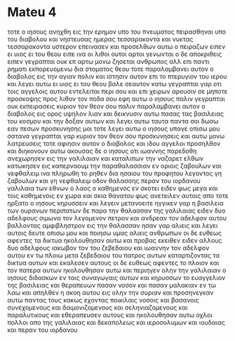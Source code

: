 # Mateu 4
τοτε ο ιησους ανηχθη εις την ερημον υπο του πνευματος πειρασθηναι υπο του διαβολου
και νηστευσας ημερας τεσσαρακοντα και νυκτας τεσσαρακοντα υστερον επεινασεν
και προσελθων αυτω ο πειραζων ειπεν ει υιος ει του θεου ειπε ινα οι λιθοι ουτοι αρτοι γενωνται
ο δε αποκριθεις ειπεν γεγραπται ουκ επ αρτω μονω ζησεται ανθρωπος αλλ επι παντι ρηματι εκπορευομενω δια στοματος θεου
τοτε παραλαμβανει αυτον ο διαβολος εις την αγιαν πολιν και ιστησιν αυτον επι το πτερυγιον του ιερου
και λεγει αυτω ει υιος ει του θεου βαλε σεαυτον κατω γεγραπται γαρ οτι τοις αγγελοις αυτου εντελειται περι σου και επι χειρων αρουσιν σε μηποτε προσκοψης προς λιθον τον ποδα σου
εφη αυτω ο ιησους παλιν γεγραπται ουκ εκπειρασεις κυριον τον θεον σου
παλιν παραλαμβανει αυτον ο διαβολος εις ορος υψηλον λιαν και δεικνυσιν αυτω πασας τας βασιλειας του κοσμου και την δοξαν αυτων
και λεγει αυτω ταυτα παντα σοι δωσω εαν πεσων προσκυνησης μοι
τοτε λεγει αυτω ο ιησους υπαγε οπισω μου σατανα γεγραπται γαρ κυριον τον θεον σου προσκυνησεις και αυτω μονω λατρευσεις
τοτε αφιησιν αυτον ο διαβολος και ιδου αγγελοι προσηλθον και διηκονουν αυτω
ακουσας δε ο ιησους οτι ιωαννης παρεδοθη ανεχωρησεν εις την γαλιλαιαν
και καταλιπων την ναζαρετ ελθων κατωκησεν εις καπερναουμ την παραθαλασσιαν εν οριοις ζαβουλων και νεφθαλειμ
ινα πληρωθη το ρηθεν δια ησαιου του προφητου λεγοντος
γη ζαβουλων και γη νεφθαλειμ οδον θαλασσης περαν του ιορδανου γαλιλαια των εθνων
ο λαος ο καθημενος εν σκοτει ειδεν φως μεγα και τοις καθημενοις εν χωρα και σκια θανατου φως ανετειλεν αυτοις
απο τοτε ηρξατο ο ιησους κηρυσσειν και λεγειν μετανοειτε ηγγικεν γαρ η βασιλεια των ουρανων
περιπατων δε παρα την θαλασσαν της γαλιλαιας ειδεν δυο αδελφους σιμωνα τον λεγομενον πετρον και ανδρεαν τον αδελφον αυτου βαλλοντας αμφιβληστρον εις την θαλασσαν ησαν γαρ αλιεις
και λεγει αυτοις δευτε οπισω μου και ποιησω υμας αλιεις ανθρωπων
οι δε ευθεως αφεντες τα δικτυα ηκολουθησαν αυτω
και προβας εκειθεν ειδεν αλλους δυο αδελφους ιακωβον τον του ζεβεδαιου και ιωαννην τον αδελφον αυτου εν τω πλοιω μετα ζεβεδαιου του πατρος αυτων καταρτιζοντας τα δικτυα αυτων και εκαλεσεν αυτους
οι δε ευθεως αφεντες το πλοιον και τον πατερα αυτων ηκολουθησαν αυτω
και περιηγεν ολην την γαλιλαιαν ο ιησους διδασκων εν ταις συναγωγαις αυτων και κηρυσσων το ευαγγελιον της βασιλειας και θεραπευων πασαν νοσον και πασαν μαλακιαν εν τω λαω
και απηλθεν η ακοη αυτου εις ολην την συριαν και προσηνεγκαν αυτω παντας τους κακως εχοντας ποικιλαις νοσοις και βασανοις συνεχομενους και δαιμονιζομενους και σεληνιαζομενους και παραλυτικους και εθεραπευσεν αυτους
και ηκολουθησαν αυτω οχλοι πολλοι απο της γαλιλαιας και δεκαπολεως και ιεροσολυμων και ιουδαιας και περαν του ιορδανου
